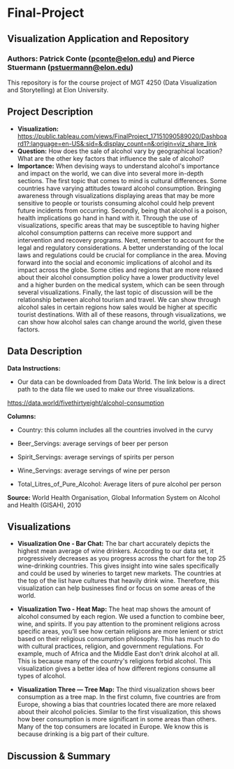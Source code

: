# Final-Project

## Visualization Application and Repository

### Authors: Patrick Conte (pconte@elon.edu) and Pierce Stuermann (pstuermann@elon.edu)

This repository is for the course project of MGT 4250 (Data Visualization and Storytelling) at Elon University.

## Project Description
- **Visualization:** https://public.tableau.com/views/FinalProject_17151090589020/Dashboard1?:language=en-US&:sid=&:display_count=n&:origin=viz_share_link
- **Question:** How does the sale of alcohol vary by geographical location? What are the other key factors that influence the sale of alcohol?
- **Importance:** When devising ways to understand alcohol's importance and impact on the world, we can dive into several more in-depth sections. The first topic that comes to mind is cultural differences. Some countries have varying attitudes toward alcohol consumption. Bringing awareness through visualizations displaying areas that may be more sensitive to people or tourists consuming alcohol could help prevent future incidents from occurring. Secondly, being that alcohol is a poison, health implications go hand in hand with it. Through the use of visualizations, specific areas that may be susceptible to having higher alcohol consumption patterns can receive more support and intervention and recovery programs. Next, remember to account for the legal and regulatory considerations. A better understanding of the local laws and regulations could be crucial for compliance in the area. Moving forward into the social and economic implications of alcohol and its impact across the globe. Some cities and regions that are more relaxed about their alcohol consumption policy have a lower productivity level and a higher burden on the medical system, which can be seen through several visualizations. Finally, the last topic of discussion will be the relationship between alcohol tourism and travel. We can show through alcohol sales in certain regions how sales would be higher at specific tourist destinations. With all of these reasons, through visualizations, we can show how alcohol sales can change around the world, given these factors.


## Data Description

**Data Instructions:** 
  - Our data can be downloaded from Data World. The link below is a direct path to the data file we used to make our three visualizations.
    
https://data.world/fivethirtyeight/alcohol-consumption

**Columns:**
  
  - Country: this column includes all the countries involved in the curvy
  
  - Beer_Servings: average servings of beer per person
  
  - Spirit_Servings: average servings of spirits per person
  
  - Wine_Servings: average servings of wine per person
  
  - Total_Litres_of_Pure_Alcohol: Average liters of pure alcohol per person

**Source:** World Health Organisation, Global Information System on Alcohol and Health (GISAH), 2010

## Visualizations
- **Visualization One - Bar Chat:** The bar chart accurately depicts the highest mean average of wine drinkers. According to our data set, it progressively decreases as you progress across the chart for the top 25 wine-drinking countries. This gives insight into wine sales specifically and could be used by wineries to target new markets. The countries at the top of the list have cultures that heavily drink wine. Therefore, this visualization can help businesses find or focus on some areas of the world.

- **Visualization Two - Heat Map:** The heat map shows the amount of alcohol consumed by each region. We used a function to combine beer, wine, and spirits. If you pay attention to the prominent religions across specific areas, you’ll see how certain religions are more lenient or strict based on their religious consumption philosophy. This has much to do with cultural practices, religion, and government regulations. For example, much of Africa and the Middle East don’t drink alcohol at all. This is because many of the country's religions forbid alcohol. This visualization gives a better idea of how different regions consume all types of alcohol.

- **Visualization Three — Tree Map:** The third visualization shows beer consumption as a tree map. In the first column, five countries are from Europe, showing a bias that countries located there are more relaxed about their alcohol policies. Similar to the first visualization, this shows how beer consumption is more significant in some areas than others. Many of the top consumers are located in Europe. We know this is because drinking is a big part of their culture.

## Discussion & Summary
